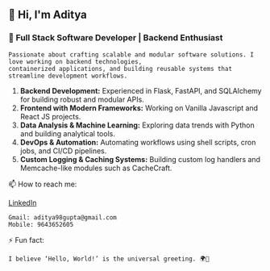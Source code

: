 ## 👋 Hi, I'm Aditya

### 🚀 Full Stack Software Developer | Backend Enthusiast

```
Passionate about crafting scalable and modular software solutions. I love working on backend technologies,
containerized applications, and building reusable systems that streamline development workflows.
```


1. **Backend Development:** Experienced in Flask, FastAPI, and SQLAlchemy for building robust and modular APIs.
2. **Frontend with Modern Frameworks:** Working on Vanilla Javascript and React JS projects.
3. **Data Analysis & Machine Learning:** Exploring data trends with Python and building analytical tools.
4. **DevOps & Automation:** Automating workflows using shell scripts, cron jobs, and CI/CD pipelines.
5. **Custom Logging & Caching Systems:** Building custom log handlers and Memcache-like modules such as CacheCraft.

📫 How to reach me:

  [LinkedIn](https://www.linkedin.com/in/aditya-gupta1998/)
  ```
  Gmail: aditya98gupta@gmail.com
  Mobile: 9643652605
  ```
  
⚡ Fun fact:

```
I believe ‘Hello, World!’ is the universal greeting. 🌍👋
```
